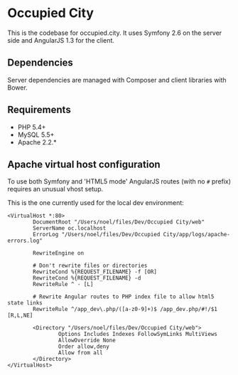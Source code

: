 Occupied City
=============
This is the codebase for occupied.city. It uses Symfony 2.6 on the server side and AngularJS 1.3 for the client.

Dependencies
------------
Server dependencies are managed with Composer and client libraries with Bower.

Requirements
------------
* PHP 5.4+
* MySQL 5.5+
* Apache 2.2.*

Apache virtual host configuration
---------------------------------
To use both Symfony and 'HTML5 mode' AngularJS routes (with no `#` prefix) requires an unusual vhost setup.

This is the one currently used for the local dev environment:

    <VirtualHost *:80>
            DocumentRoot "/Users/noel/files/Dev/Occupied City/web"
            ServerName oc.localhost
            ErrorLog "/Users/noel/files/Dev/Occupied City/app/logs/apache-errors.log"

            RewriteEngine on

            # Don't rewrite files or directories
            RewriteCond %{REQUEST_FILENAME} -f [OR]
            RewriteCond %{REQUEST_FILENAME} -d
            RewriteRule ^ - [L]

            # Rewrite Angular routes to PHP index file to allow html5 state links
            RewriteRule ^/app_dev\.php/([a-z0-9]+)$ /app_dev.php/#!/$1 [R,L,NE]

            <Directory "/Users/noel/files/Dev/Occupied City/web">
                    Options Includes Indexes FollowSymLinks MultiViews
                    AllowOverride None
                    Order allow,deny
                    Allow from all
            </Directory>
    </VirtualHost>
